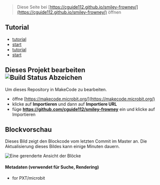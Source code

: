 
> Diese Seite bei [https://cguide112.github.io/smiley-frowney/](https://cguide112.github.io/smiley-frowney/) öffnen

## Tutorial

* [tutorial](/smiley-frowney/tutorial)
* [start](https://makecode.microbit.org/#tutorial:github:cguide112/smiley-frowney/tutorial)
* [tutorial](/smiley-frowney/tutorial2)
* [start](https://makecode.microbit.org/#tutorial:github:cguide112/smiley-frowney/tutorial2)

## Dieses Projekt bearbeiten ![Build Status Abzeichen](https://github.com/cguide112/smiley-frowney/workflows/MakeCode/badge.svg)

Um dieses Repository in MakeCode zu bearbeiten.

* öffne [https://makecode.microbit.org/](https://makecode.microbit.org/)
* klicke auf **Importieren** und dann auf **Importiere URL**
* füge **https://github.com/cguide112/smiley-frowney** ein und klicke auf Importieren

## Blockvorschau

Dieses Bild zeigt den Blockcode vom letzten Commit im Master an.
Die Aktualisierung dieses Bildes kann einige Minuten dauern.

![Eine gerenderte Ansicht der Blöcke](https://github.com/cguide112/smiley-frowney/raw/master/.github/makecode/blocks.png)

#### Metadaten (verwendet für Suche, Rendering)

* for PXT/microbit
<script src="https://makecode.com/gh-pages-embed.js"></script><script>makeCodeRender("{{ site.makecode.home_url }}", "{{ site.github.owner_name }}/{{ site.github.repository_name }}");</script>
